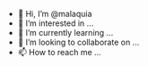 - 👋 Hi, I’m @malaquia
- 👀 I’m interested in ...
- 🌱 I’m currently learning ...
- 💞️ I’m looking to collaborate on ...
- 📫 How to reach me ...

<!---
malaquia/malaquia is a ✨ special ✨ repository because its `README.md` (this file) appears on your GitHub profile.
You can click the Preview link to take a look at your changes.
--->

